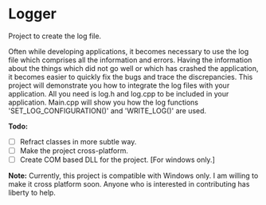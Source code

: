 # Logger
Project to create the log file.

  Often while developing applications, it becomes necessary to use the log file which comprises all the information and errors.
Having the information about the things which did not go well or which has crashed the application, it becomes easier to quickly fix the bugs and trace the discrepancies.
  This project will demonstrate you how to integrate the log files with your application. All you need is log.h and log.cpp to be included in your application. Main.cpp will show you how the log functions 'SET_LOG_CONFIGURATION()' and 'WRITE_LOG()' are used.
  
  **Todo:**
  - [ ] Refract classes in more subtle way.
  - [ ] Make the project cross-platform.
  - [ ] Create COM based DLL for the project. [For windows only.]
  
  **Note:** Currently, this project is compatible with Windows only. I am willing to make it cross platform soon. Anyone who is interested in contributing has liberty to help.
